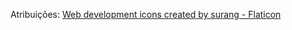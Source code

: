 Atribuições:
<a href="https://www.flaticon.com/free-icons/web-development" title="web development icons">Web development icons created by surang - Flaticon</a>
